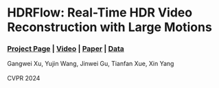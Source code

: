 # HDRFlow: Real-Time HDR Video Reconstruction with Large Motions
### [Project Page](https://openimaginglab.github.io/HDRFlow/) | [Video]() | [Paper]() | [Data]() <br>

Gangwei Xu, Yujin Wang, Jinwei Gu, Tianfan Xue, Xin Yang <br><br>
CVPR 2024 <br><br>
